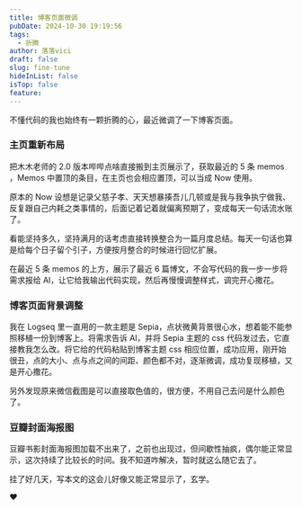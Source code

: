 ```yaml
---
title: 博客页面微调
pubDate: 2024-10-30 19:19:56
tags:
  - 折腾
author: 落落vici
draft: false
slug: fine-tune
hideInList: false
isTop: false
feature:
---
```

不懂代码的我也始终有一颗折腾的心，最近微调了一下博客页面。

### 主页重新布局

把木木老师的 2.0 版本哔哔点啥直接搬到主页展示了，获取最近的 5 条 memos ，Memos 中置顶的条目，在主页也会相应置顶，可以当成 Now 使用。

原本的 Now 设想是记录父慈子孝、天天想暴揍吾儿几顿或是我与我争执宁做我、反复跟自己内耗之类事情的，后面记着记着就偏离预期了，变成每天一句话流水账了。

看能坚持多久，坚持满月的话考虑直接转换整合为一篇月度总结。每天一句话也算是给每个日子留个引子，方便按月整合的时候进行回忆扩展。

在最近 5 条 memos 的上方，展示了最近 6 篇博文，不会写代码的我一步一步将需求报给 AI，让它给我输出代码实现，然后再慢慢调整样式，调完开心撒花。

### 博客页面背景调整

我在 Logseq 里一直用的一款主题是 Sepia，点状微黄背景很心水，想着能不能参照移植一份到博客上。将需求告诉 AI，并将 Sepia 主题的 css 代码发过去，它直接教我怎么改。将它给的代码粘贴到博客主题 css 相应位置，成功应用，刚开始很丑，点的大小、点与点之间的间距、颜色都不对，逐渐微调，成功复现移植，又是开心撒花。

另外发现原来微信截图是可以直接取色值的，很方便，不用自己去问是什么颜色了。

### 豆瓣封面海报图

豆瓣书影封面海报图加载不出来了，之前也出现过，但间歇性抽疯，偶尔能正常显示，这次持续了比较长的时间。我不知道咋解决，暂时就这么随它去了。

挂了好几天，写本文的这会儿好像又能正常显示了，玄学。


❤
